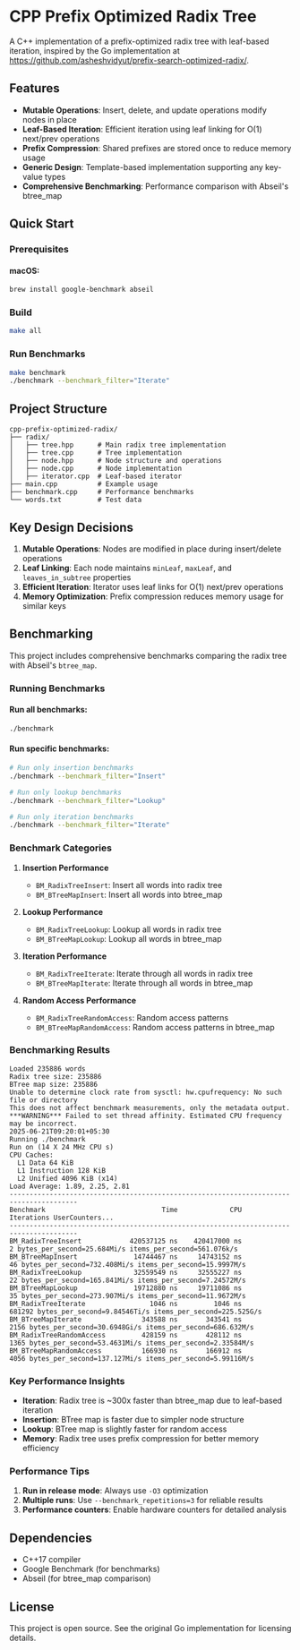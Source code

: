 # CPP Prefix Optimized Radix Tree

A C++ implementation of a prefix-optimized radix tree with leaf-based iteration, inspired by the Go implementation at https://github.com/asheshvidyut/prefix-search-optimized-radix/.

## Features

- **Mutable Operations**: Insert, delete, and update operations modify nodes in place
- **Leaf-Based Iteration**: Efficient iteration using leaf linking for O(1) next/prev operations
- **Prefix Compression**: Shared prefixes are stored once to reduce memory usage
- **Generic Design**: Template-based implementation supporting any key-value types
- **Comprehensive Benchmarking**: Performance comparison with Abseil's btree_map

## Quick Start

### Prerequisites

#### macOS:
```bash
brew install google-benchmark abseil
```

### Build
```bash
make all
```

### Run Benchmarks
```bash
make benchmark
./benchmark --benchmark_filter="Iterate"
```

## Project Structure

```
cpp-prefix-optimized-radix/
├── radix/
│   ├── tree.hpp      # Main radix tree implementation
│   ├── tree.cpp      # Tree implementation
│   ├── node.hpp      # Node structure and operations
│   ├── node.cpp      # Node implementation
│   ├── iterator.cpp  # Leaf-based iterator
├── main.cpp          # Example usage
├── benchmark.cpp     # Performance benchmarks
└── words.txt         # Test data
```

## Key Design Decisions

1. **Mutable Operations**: Nodes are modified in place during insert/delete operations
2. **Leaf Linking**: Each node maintains `minLeaf`, `maxLeaf`, and `leaves_in_subtree` properties
3. **Efficient Iteration**: Iterator uses leaf links for O(1) next/prev operations
4. **Memory Optimization**: Prefix compression reduces memory usage for similar keys

## Benchmarking

This project includes comprehensive benchmarks comparing the radix tree with Abseil's `btree_map`.

### Running Benchmarks

#### Run all benchmarks:
```bash
./benchmark
```

#### Run specific benchmarks:
```bash
# Run only insertion benchmarks
./benchmark --benchmark_filter="Insert"

# Run only lookup benchmarks
./benchmark --benchmark_filter="Lookup"

# Run only iteration benchmarks
./benchmark --benchmark_filter="Iterate"
```

### Benchmark Categories

1. **Insertion Performance**
   - `BM_RadixTreeInsert`: Insert all words into radix tree
   - `BM_BTreeMapInsert`: Insert all words into btree_map

2. **Lookup Performance**
   - `BM_RadixTreeLookup`: Lookup all words in radix tree
   - `BM_BTreeMapLookup`: Lookup all words in btree_map

3. **Iteration Performance**
   - `BM_RadixTreeIterate`: Iterate through all words in radix tree
   - `BM_BTreeMapIterate`: Iterate through all words in btree_map

4. **Random Access Performance**
   - `BM_RadixTreeRandomAccess`: Random access patterns
   - `BM_BTreeMapRandomAccess`: Random access patterns in btree_map

### Benchmarking Results

```
Loaded 235886 words
Radix tree size: 235886
BTree map size: 235886
Unable to determine clock rate from sysctl: hw.cpufrequency: No such file or directory
This does not affect benchmark measurements, only the metadata output.
***WARNING*** Failed to set thread affinity. Estimated CPU frequency may be incorrect.
2025-06-21T09:20:01+05:30
Running ./benchmark
Run on (14 X 24 MHz CPU s)
CPU Caches:
  L1 Data 64 KiB
  L1 Instruction 128 KiB
  L2 Unified 4096 KiB (x14)
Load Average: 1.89, 2.25, 2.81
---------------------------------------------------------------------------------------
Benchmark                             Time             CPU   Iterations UserCounters...
---------------------------------------------------------------------------------------
BM_RadixTreeInsert            420537125 ns    420417000 ns            2 bytes_per_second=25.684Mi/s items_per_second=561.076k/s
BM_BTreeMapInsert              14744467 ns     14743152 ns           46 bytes_per_second=732.408Mi/s items_per_second=15.9997M/s
BM_RadixTreeLookup             32559549 ns     32555227 ns           22 bytes_per_second=165.841Mi/s items_per_second=7.24572M/s
BM_BTreeMapLookup              19712880 ns     19711086 ns           35 bytes_per_second=273.907Mi/s items_per_second=11.9672M/s
BM_RadixTreeIterate                1046 ns         1046 ns       681292 bytes_per_second=9.84546Ti/s items_per_second=225.525G/s
BM_BTreeMapIterate               343588 ns       343541 ns         2156 bytes_per_second=30.6948Gi/s items_per_second=686.632M/s
BM_RadixTreeRandomAccess         428159 ns       428112 ns         1365 bytes_per_second=53.4631Mi/s items_per_second=2.33584M/s
BM_BTreeMapRandomAccess          166930 ns       166912 ns         4056 bytes_per_second=137.127Mi/s items_per_second=5.99116M/s
```

### Key Performance Insights

- **Iteration**: Radix tree is ~300x faster than btree_map due to leaf-based iteration
- **Insertion**: BTree map is faster due to simpler node structure
- **Lookup**: BTree map is slightly faster for random access
- **Memory**: Radix tree uses prefix compression for better memory efficiency

### Performance Tips

1. **Run in release mode**: Always use `-O3` optimization
2. **Multiple runs**: Use `--benchmark_repetitions=3` for reliable results
3. **Performance counters**: Enable hardware counters for detailed analysis

## Dependencies

- C++17 compiler
- Google Benchmark (for benchmarks)
- Abseil (for btree_map comparison)

## License

This project is open source. See the original Go implementation for licensing details.
